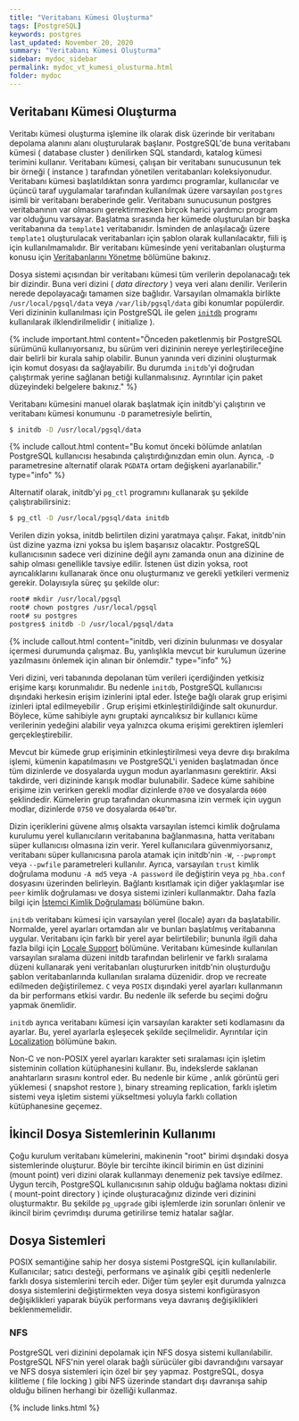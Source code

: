```yaml
---
title: "Veritabanı Kümesi Oluşturma"
tags: [PostgreSQL]
keywords: postgres
last_updated: November 20, 2020
summary: "Veritabanı Kümesi Oluşturma"
sidebar: mydoc_sidebar
permalink: mydoc_vt_kumesi_olusturma.html
folder: mydoc
---
```


## Veritabanı Kümesi Oluşturma

Veritabı kümesi oluşturma işlemine ilk olarak disk üzerinde bir veritabanı depolama alanını alanı oluşturularak başlanır. PostgreSQL'de buna veritabanı kümesi ( database cluster ) denilirken SQL standardı, katalog kümesi terimini kullanır. Veritabanı kümesi, çalışan bir veritabanı sunucusunun tek bir örneği ( instance ) tarafından yönetilen veritabanları koleksiyonudur. Veritabanı kümesi başlatıldıktan sonra yardımcı programlar, kullanıcılar ve üçüncü taraf uygulamalar tarafından kullanılmak üzere varsayılan `postgres` isimli bir veritabanı beraberinde gelir. Veritabanı sunucusunun postgres veritabanının var olmasını gerektirmezken birçok harici yardımcı program var olduğunu varsayar. Başlatma sırasında her kümede oluşturulan bir başka veritabanına da `template1` veritabanıdır. İsminden de anlaşılacağı üzere `template1` oluşturulacak veritabanları için şablon olarak kullanılacaktır, fiili iş için kullanılmamalıdır. Bir veritabanı kümesinde yeni veritabanları oluşturma konusu için [Veritabanlarını Yönetme]("") bölümüne bakınız.

Dosya sistemi açısından bir veritabanı kümesi tüm verilerin depolanacağı tek bir dizindir. Buna veri dizini ( *data directory* ) veya veri alanı denilir. Verilerin nerede depolayacağı tamamen size bağlıdır. Varsayılan olmamakla birlikte `/usr/local/pgsql/data` veya `/var/lib/pgsql/data` gibi konumlar popülerdir. Veri dizininin kullanılması için PostgreSQL ile gelen [`initdb`](https://www.postgresql.org/docs/13/app-initdb.html) programı kullanılarak ilklendirilmelidir ( initialize ).

{% include important.html content="Önceden paketlenmiş bir PostgreSQL sürümünü kullanıyorsanız, bu sürüm veri dizininin nereye yerleştirileceğine dair belirli bir kurala sahip olabilir. Bunun yanında veri dizinini oluşturmak için komut dosyası da sağlayabilir. Bu durumda `initdb`'yi doğrudan çalıştırmak yerine sağlanan betiği kullanmalısınız. Ayrıntılar için paket düzeyindeki belgelere bakınız." %}

Veritabanı kümesini manuel olarak başlatmak için initdb'yi çalıştırın ve veritabanı kümesi konumunu `-D` parametresiyle belirtin,

```bash
$ initdb -D /usr/local/pgsql/data
```

{% include callout.html content="Bu komut önceki bölümde anlatılan PostgreSQL kullanıcısı hesabında çalıştırdığınızdan emin olun. Ayrıca, `-D` parametresine alternatif olarak `PGDATA` ortam değişkeni ayarlanabilir." type="info" %}

Alternatif olarak, initdb'yi `pg_ctl` programını kullanarak şu şekilde çalıştırabilirsiniz:

```bash
$ pg_ctl -D /usr/local/pgsql/data initdb
```

Verilen dizin yoksa, initdb belirtilen dizini yaratmaya çalışır. Fakat, initdb'nin üst dizine yazma izni yoksa bu işlem başarısız olacaktır. PostgreSQL kullanıcısının sadece veri dizinine değil aynı zamanda onun ana dizinine de sahip olması genellikle tavsiye edilir. İstenen üst dizin yoksa, root ayrıcalıklarını kullanarak önce onu oluşturmanız ve gerekli yetkileri vermeniz gerekir. Dolayısıyla süreç şu şekilde olur:

```bash
root# mkdir /usr/local/pgsql
root# chown postgres /usr/local/pgsql
root# su postgres
postgres$ initdb -D /usr/local/pgsql/data
```

{% include callout.html content="initdb, veri dizinin bulunması ve dosyalar içermesi durumunda çalışmaz. Bu, yanlışlıkla mevcut bir kurulumun üzerine yazılmasını önlemek için alınan bir önlemdir." type="info" %}

Veri dizini, veri tabanında depolanan tüm verileri içerdiğinden yetkisiz erişime karşı korunmalıdır. Bu nedenle `initdb`, PostgreSQL kullanıcısı dışındaki herkesin erişim izinlerini iptal eder. İsteğe bağlı olarak grup erişimi izinleri iptal edilmeyebilir . Grup erişimi etkinleştirildiğinde salt okunurdur. Böylece, küme sahibiyle aynı gruptaki ayrıcalıksız bir kullanıcı küme verilerinin yedeğini alabilir veya yalnızca okuma erişimi gerektiren işlemleri gerçekleştirebilir.

Mevcut bir kümede grup erişiminin etkinleştirilmesi veya devre dışı bırakılma işlemi, kümenin kapatılmasını ve PostgreSQL'i yeniden başlatmadan önce tüm dizinlerde ve dosyalarda uygun modun ayarlanmasını gerektirir. Aksi takdirde, veri dizininde karışık modlar bulunabilir. Sadece küme sahibine erişime izin verirken gerekli modlar dizinlerde `0700` ve dosyalarda `0600` şeklindedir. Kümelerin grup tarafından okunmasına izin vermek için uygun modlar, dizinlerde `0750` ve dosyalarda `0640`'tır.

Dizin içeriklerini güvene almış olsakta varsayılan istemci kimlik doğrulama kurulumu yerel kullanıcıların veritabanına bağlanmasına, hatta veritabanı süper kullanıcısı olmasına izin verir. Yerel kullanıcılara güvenmiyorsanız, veritabanı süper kullanıcısına parola atamak için initdb'nin `-W`, `--pwprompt` veya `--pwfile` parametreleri kullanılır. Ayrıca, varsayılan `trust` kimlik doğrulama modunu `-A md5` veya `-A password` ile değiştirin veya `pg_hba.conf` dosyasını üzerinden belirleyin. Bağlantı kısıtlamak için diğer yaklaşımlar ise `peer` kimlik doğrulaması ve dosya sistemi izinleri kullanmaktır. Daha fazla bilgi için [İstemci Kimlik Doğrulaması]("") bölümüne bakın.

`initdb` veritabanı kümesi için varsayılan yerel (locale) ayarı da başlatabilir. Normalde, yerel ayarları ortamdan alır ve bunları başlatılmış veritabanına uygular. Veritabanı için farklı bir yerel ayar belirtilebilir; bununla ilgili daha fazla bilgi için [Locale Support]("") bölümüne. Veritabanı kümesinde kullanılan varsayılan sıralama düzeni initdb tarafından belirlenir ve farklı sıralama düzeni kullanarak yeni veritabanları oluştururken initdb'nin oluşturduğu şablon veritabanlarında kullanılan sıralama düzenidir. drop ve recreate edilmeden değiştirilemez. `C` veya `POSIX` dışındaki yerel ayarları kullanmanın da bir performans etkisi vardır. Bu nedenle ilk seferde bu seçimi doğru yapmak önemlidir.

`initdb` ayrıca veritabanı kümesi için varsayılan karakter seti kodlamasını da ayarlar. Bu, yerel ayarlarla eşleşecek şekilde seçilmelidir. Ayrıntılar için [Localization]("") bölümüne bakın.

Non-C ve non-POSIX yerel ayarları karakter seti sıralaması için işletim sisteminin collation kütüphanesini kullanır. Bu, indekslerde saklanan anahtarların sırasını kontrol eder. Bu nedenle bir küme , anlık görüntü geri yüklemesi ( snapshot restore ), binary streaming replication, farklı işletim sistemi veya işletim sistemi yükseltmesi yoluyla farklı collation kütüphanesine geçemez.

## İkincil Dosya Sistemlerinin Kullanımı

Çoğu kurulum veritabanı kümelerini, makinenin "root" birimi dışındaki dosya sistemlerinde oluşturur. Böyle bir tercihte ikincil birimin en üst dizinini (mount point) veri dizini olarak kullanmayı denemeniz pek tavsiye edilmez. Uygun tercih, PostgreSQL kullanıcısının sahip olduğu bağlama noktası dizini ( mount-point directory ) içinde oluşturacağınız dizinde veri dizinini oluşturmaktır. Bu şekilde `pg_upgrade` gibi işlemlerde izin sorunları önlenir ve ikincil birim çevrimdışı duruma getirilirse temiz hatalar sağlar.

## Dosya Sistemleri

POSIX semantiğine sahip her dosya sistemi PostgreSQL için kullanılabilir. Kullanıcılar; satıcı desteği, performans ve aşinalık gibi çeşitli nedenlerle farklı dosya sistemlerini tercih eder. Diğer tüm şeyler eşit durumda yalnızca dosya sistemlerini değiştirmekten veya dosya sistemi konfigürasyon değişiklikleri yaparak büyük performans veya davranış değişiklikleri beklenmemelidir.

### NFS

PostgreSQL veri dizinini depolamak için NFS dosya sistemi kullanılabilir. PostgreSQL NFS'nin yerel olarak bağlı sürücüler gibi davrandığını varsayar ve NFS dosya sistemleri için özel bir şey yapmaz. PostgreSQL, dosya kilitleme ( file locking ) gibi NFS üzerinde standart dışı davranışa sahip olduğu bilinen herhangi bir özelliği kullanmaz.

{% include links.html %}
